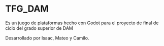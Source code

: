 # TFG_DAM
Es un juego de plataformas hecho con Godot para el proyecto de final de ciclo del grado superior de DAM

Desarrollado por Isaac, Mateo y Camilo.
